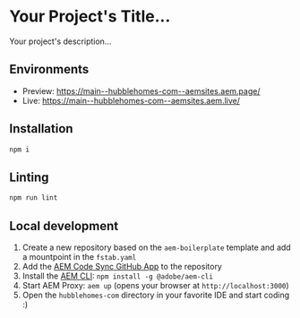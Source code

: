 # Your Project's Title...
Your project's description...

## Environments
- Preview: https://main--hubblehomes-com--aemsites.aem.page/
- Live: https://main--hubblehomes-com--aemsites.aem.live/

## Installation

```sh
npm i
```

## Linting

```sh
npm run lint
```

## Local development


1. Create a new repository based on the `aem-boilerplate` template and add a mountpoint in the `fstab.yaml`
1. Add the [AEM Code Sync GitHub App](https://github.com/apps/aem-code-sync) to the repository
1. Install the [AEM CLI](https://github.com/adobe/helix-cli): `npm install -g @adobe/aem-cli`
1. Start AEM Proxy: `aem up` (opens your browser at `http://localhost:3000`)
1. Open the `hubblehomes-com` directory in your favorite IDE and start coding :)
